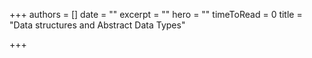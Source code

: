 +++
authors = []
date = ""
excerpt = ""
hero = ""
timeToRead = 0
title = "Data structures and Abstract Data Types"

+++
